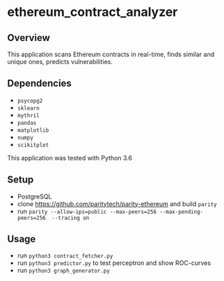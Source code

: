 # ethereum_contract_analyzer

## Overview
This application scans Ethereum contracts in real-time, finds similar and unique ones, predicts vulnerabilities.


## Dependencies
* `psycopg2`
* `sklearn`
* `mythril`
* `pandas`
* `matplotlib`
* `numpy`
* `scikitplot`

This application was tested with Python 3.6
## Setup
* PostgreSQL
* clone https://github.com/paritytech/parity-ethereum and build `parity`
* run `parity --allow-ips=public --max-peers=256 --max-pending-peers=256  --tracing on` 

## Usage
* run `python3 contract_fetcher.py` 
* run `python3 predictor.py` to test perceptron and show ROC-curves
* run `python3 graph_generator.py`
